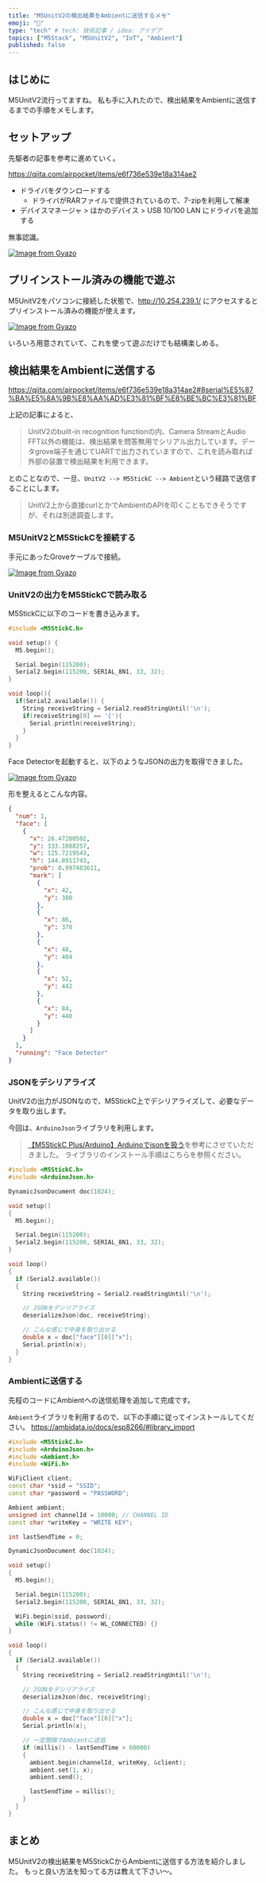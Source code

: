 ```yaml
---
title: "M5UnitV2の検出結果をAmbientに送信するメモ"
emoji: "🎉"
type: "tech" # tech: 技術記事 / idea: アイデア
topics: ["M5Stack", "M5UnitV2", "IoT", "Ambient"]
published: false
---
```


## はじめに

M5UnitV2流行ってますね。
私も手に入れたので、検出結果をAmbientに送信するまでの手順をメモします。

## セットアップ

先駆者の記事を参考に進めていく。

https://qiita.com/airpocket/items/e6f736e539e18a314ae2

- ドライバをダウンロードする
  - ドライバがRARファイルで提供されているので、7-zipを利用して解凍
- デバイスマネージャ > ほかのデバイス > USB 10/100 LAN にドライバを追加する

無事認識。

[![Image from Gyazo](https://i.gyazo.com/6ce2f69c44597664362fba29226dd43a.png)](https://gyazo.com/6ce2f69c44597664362fba29226dd43a)

## プリインストール済みの機能で遊ぶ

M5UnitV2をパソコンに接続した状態で、http://10.254.239.1/ にアクセスするとプリインストール済みの機能が使えます。

[![Image from Gyazo](https://i.gyazo.com/548a06d27eaa2e02365c78ab735675e7.png)](https://gyazo.com/548a06d27eaa2e02365c78ab735675e7)

いろいろ用意されていて、これを使って遊ぶだけでも結構楽しめる。

## 検出結果をAmbientに送信する

https://qiita.com/airpocket/items/e6f736e539e18a314ae2#8serial%E5%87%BA%E5%8A%9B%E8%AA%AD%E3%81%BF%E8%BE%BC%E3%81%BF

上記の記事によると、

> UnitV2のbuilt-in recognition functionの内、Camera StreamとAudio FFT以外の機能は、検出結果を問答無用でシリアル出力しています。データgrove端子を通じてUARTで出力されていますので、これを読み取れば外部の装置で検出結果を利用できます。

とのことなので、一旦、`UnitV2 --> M5StickC --> Ambient`という経路で送信することにします。

> UnitV2上から直接curlとかでAmbientのAPIを叩くこともできそうですが、それは別途調査します。

### M5UnitV2とM5StickCを接続する

手元にあったGroveケーブルで接続。

[![Image from Gyazo](https://i.gyazo.com/bd9f3fd55bc6596a2d6925e397758826.jpg)](https://gyazo.com/bd9f3fd55bc6596a2d6925e397758826)

### UnitV2の出力をM5StickCで読み取る

M5StickCに以下のコードを書き込みます。

```cpp
#include <M5StickC.h>

void setup() {
  M5.begin();

  Serial.begin(115200);
  Serial2.begin(115200, SERIAL_8N1, 33, 32);
}

void loop(){
  if(Serial2.available()) {
    String receiveString = Serial2.readStringUntil('\n');
    if(receiveString[0] == '{'){
      Serial.println(receiveString);
    }
  }
}
```

Face Detectorを起動すると、以下のようなJSONの出力を取得できました。

[![Image from Gyazo](https://i.gyazo.com/85b70231aa313f334b92355dd7d35f0a.png)](https://gyazo.com/85b70231aa313f334b92355dd7d35f0a)

形を整えるとこんな内容。

```json
{
  "num": 1,
  "face": [
    {
      "x": 26.47280502,
      "y": 333.1088257,
      "w": 125.7219543,
      "h": 144.8911743,
      "prob": 0.997483611,
      "mark": [
        {
          "x": 42,
          "y": 380
        },
        {
          "x": 86,
          "y": 378
        },
        {
          "x": 48,
          "y": 404
        },
        {
          "x": 52,
          "y": 442
        },
        {
          "x": 84,
          "y": 440
        }
      ]
    }
  ],
  "running": "Face Detector"
}
```

### JSONをデシリアライズ

UnitV2の出力がJSONなので、M5StickC上でデシリアライズして、必要なデータを取り出します。

今回は、`ArduinoJson`ライブラリを利用します。

> [【M5StickC Plus/Arduino】Arduinoでjsonを扱う](https://rikoubou.hatenablog.com/entry/2021/04/16/162258)を参考にさせていただきました。
> ライブラリのインストール手順はこちらを参照ください。

```cpp
#include <M5StickC.h>
#include <ArduinoJson.h>

DynamicJsonDocument doc(1024);

void setup()
{
  M5.begin();

  Serial.begin(115200);
  Serial2.begin(115200, SERIAL_8N1, 33, 32);
}

void loop()
{
  if (Serial2.available())
  {
    String receiveString = Serial2.readStringUntil('\n');

    // JSONをデシリアライズ
    deserializeJson(doc, receiveString);

    // こんな感じで中身を取り出せる
    double x = doc["face"][0]["x"];
    Serial.println(x);
  }
}
```

### Ambientに送信する

先程のコードにAmbientへの送信処理を追加して完成です。

`Ambient`ライブラリを利用するので、以下の手順に従ってインストールしてください。
https://ambidata.io/docs/esp8266/#library_import

```cpp
#include <M5StickC.h>
#include <ArduinoJson.h>
#include <Ambient.h>
#include <WiFi.h>

WiFiClient client;
const char *ssid = "SSID";
const char *password = "PASSWORD";

Ambient ambient;
unsigned int channelId = 10000; // CHANNEL ID
const char *writeKey = "WRITE KEY";

int lastSendTime = 0;

DynamicJsonDocument doc(1024);

void setup()
{
  M5.begin();

  Serial.begin(115200);
  Serial2.begin(115200, SERIAL_8N1, 33, 32);

  WiFi.begin(ssid, password);
  while (WiFi.status() != WL_CONNECTED) {}
}

void loop()
{
  if (Serial2.available())
  {
    String receiveString = Serial2.readStringUntil('\n');

    // JSONをデシリアライズ
    deserializeJson(doc, receiveString);

    // こんな感じで中身を取り出せる
    double x = doc["face"][0]["x"];
    Serial.println(x);

    // 一定間隔でAmbientに送信
    if (millis() - lastSendTime > 60000)
    {
      ambient.begin(channelId, writeKey, &client);
      ambient.set(1, x);
      ambient.send();

      lastSendTime = millis();
    }
  }
}
```

## まとめ

M5UnitV2の検出結果をM5StickCからAmbientに送信する方法を紹介しました。
もっと良い方法を知ってる方は教えて下さい～。
